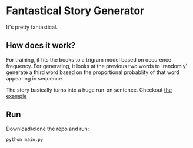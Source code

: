 Fantastical Story Generator
======
It's pretty fantastical.

## How does it work?
For training, it fits the books to a trigram model based on occurence frequency. 
For generating, it looks at the previous two words to 'randomly' generate a third word based on the proportional probablity of that word appearing in sequence. 

The story basically turns into a huge run-on sentence. Checkout [the example](https://raw.githubusercontent.com/patrickeddy/fantastical-story-generator/master/sherlock_example.txt)

## Run
Download/clone the repo and run:
```python
python main.py
```
